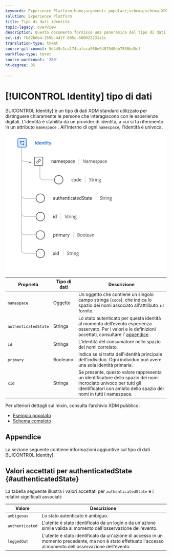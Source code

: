 ```yaml
---
keywords: Experience Platform;home;argomenti popolari;schema;schema;XDM;campi;schemi;schemi;identità;tipo di dati;tipo di dati;tipo di dati;tipo di dati;
solution: Experience Platform
title: Tipo di dati identità
topic-legacy: overview
description: Questo documento fornisce una panoramica del tipo di dati XDM di identità.
exl-id: fb02b6b4-255b-442f-895c-600022231a1c
translation-type: tm+mt
source-git-commit: 5d449c1ca174cafcca988e9487940eb7550bd5cf
workflow-type: tm+mt
source-wordcount: '280'
ht-degree: 3%

---
```


# [!UICONTROL Identity] tipo di dati

[!UICONTROL Identity] è un tipo di dati XDM standard utilizzato per distinguere chiaramente le persone che interagiscono con le esperienze digitali. L&#39;identità è stabilita da un provider di identità, a cui si fa riferimento in un attributo `namespace` . All&#39;interno di ogni `namespace`, l&#39;identità è univoca.

<img src="../images/data-types/identity.png" width="550" /><br />

| Proprietà | Tipo di dati | Descrizione |
| --- | --- | --- |
| `namespace` | Oggetto | Un oggetto che contiene un singolo campo stringa (`code`), che indica lo spazio dei nomi associato all&#39;attributo `id` fornito. |
| `authenticatedState` | Stringa | Lo stato autenticato per questa identità al momento dell’evento esperienza osservato. Per i valori e le definizioni accettati, consultare l&#39; [appendice](#authenticatedState) . |
| `id` | Stringa | L’identità del consumatore nello spazio dei nomi correlato. |
| `primary` | Booleano | Indica se si tratta dell&#39;identità principale dell&#39;individuo. Ogni individuo può avere una sola identità primaria. |
| `xid` | Stringa | Se presente, questo valore rappresenta un identificatore dello spazio dei nomi incrociato univoco per tutti gli identificatori con ambito dello spazio dei nomi in tutti i namespace. |

Per ulteriori dettagli sul mixin, consulta l’archivio XDM pubblico:

* [Esempio popolato](https://github.com/adobe/xdm/blob/master/components/datatypes/identity.example.1.json)
* [Schema completo](https://github.com/adobe/xdm/blob/master/components/datatypes/identity.schema.json)

## Appendice

La sezione seguente contiene informazioni aggiuntive sul tipo di dati [!UICONTROL Identity].

## Valori accettati per authenticatedState {#authenticatedState}

La tabella seguente illustra i valori accettati per `authenticatedState` e i relativi significati associati:

| Valore | Descrizione |
| --- | --- |
| `ambiguous` | Lo stato autenticato è ambiguo. |
| `authenticated` | L&#39;utente è stato identificato da un login o da un&#39;azione simile valida al momento dell&#39;osservazione dell&#39;evento. |
| `loggedOut` | L&#39;utente è stato identificato da un&#39;azione di accesso in un momento precedente, ma non è stato effettuato l&#39;accesso al momento dell&#39;osservazione dell&#39;evento. |
